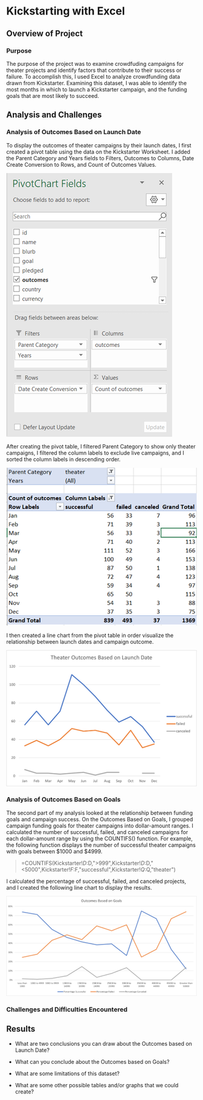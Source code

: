 # Kickstarting with Excel

## Overview of Project

### Purpose

The purpose of the project was to examine crowdfuding campaigns for theater projects and identify factors that contribute to their success or failure. To accomplish this, I used Excel to analyze crowdfunding data drawn from Kickstarter. Examining this dataset, I was able to identify the most months in which to launch a Kickstarter campaign, and the funding goals that are most likely to succeed.

## Analysis and Challenges

### Analysis of Outcomes Based on Launch Date

To display the outcomes of theater campaigns by their launch dates, I first created a pivot table using the data on the Kickstarter Worksheet. I added the Parent Category and Years fields to Filters, Outcomes to Columns, Date Create Conversion to Rows, and Count of Outcomes Values.

![Screenshot](screenshots/screenshot_pivot_table_fields.PNG)

After creating the pivot table, I filtered Parent Category to show only theater campaigns, I filtered the column labels to exclude live campaigns, and I sorted the column labels in descending order. 

![Screenshot](screenshots/pivot_table.PNG)

I then created a line chart from the pivot table in order visualize the relationship between launch dates and campaign outcome.

![Line chart](resources/Theater_Outcomes_vs_Launch.png)
### Analysis of Outcomes Based on Goals

The second part of my analysis looked at the relationship between funding goals and campaign success. On the Outcomes Based on Goals, I grouped campaign funding goals for theater campaigns into dollar-amount ranges. I calculated the number of successful, failed, and canceled campaigns for each dollar-amount range by using the COUNTIFS() function. For example, the following function displays the number of successful theater campaigns with goals between $1000 and $4999.

>=COUNTIFS(Kickstarter!$D:$D,">999",Kickstarter!$D:$D,"<5000",Kickstarter!$F:$F,"successful",Kickstarter!$Q:$Q,"theater")
>
I calculated the percentage of successful, failed, and canceled projects, and I created the following line chart to display the results.

![line chart](resources/Outcomes_vs_Goals.png)

### Challenges and Difficulties Encountered

## Results

- What are two conclusions you can draw about the Outcomes based on Launch Date?

- What can you conclude about the Outcomes based on Goals?

- What are some limitations of this dataset?

- What are some other possible tables and/or graphs that we could create?
